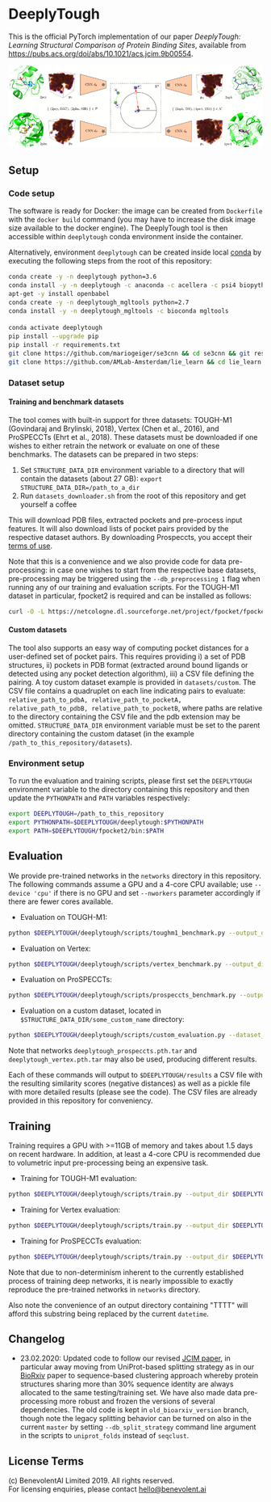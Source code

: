 # DeeplyTough

This is the official PyTorch implementation of our paper *DeeplyTough: Learning Structural Comparison of Protein Binding Sites*, available from <https://pubs.acs.org/doi/abs/10.1021/acs.jcim.9b00554>.

![DeeplyTough overview figure](overview.png?raw=true "DeeplyTough overview figure.")

## Setup

### Code setup

The software is ready for Docker: the image can be created from `Dockerfile` with the `docker build` command (you may have to increase the disk image size available to the docker engine). The DeeplyTough tool is then accessible within `deeplytough` conda environment inside the container.

Alternatively, environment `deeplytough` can be created inside local [conda](https://conda.io/en/latest/miniconda.html) by executing the following steps from the root of this repository: 

```bash
conda create -y -n deeplytough python=3.6
conda install -y -n deeplytough -c anaconda -c acellera -c psi4 biopython=1.72 htmd=1.13.10
apt-get -y install openbabel
conda create -y -n deeplytough_mgltools python=2.7
conda install -y -n deeplytough_mgltools -c bioconda mgltools

conda activate deeplytough
pip install --upgrade pip
pip install -r requirements.txt
git clone https://github.com/mariogeiger/se3cnn && cd se3cnn && git reset --hard 6b976bea4ea17e1bd5655f0f030c6e2bb1637b57 && mv experiments se3cnn; sed -i "s/exclude=\['experiments\*'\]//g" setup.py && python setup.py install && cd .. && rm -rf se3cnn
git clone https://github.com/AMLab-Amsterdam/lie_learn && cd lie_learn && python setup.py install && cd .. && rm -rf lie_learn
```

### Dataset setup

#### Training and benchmark datasets

The tool comes with built-in support for three datasets: TOUGH-M1 (Govindaraj and Brylinski, 2018), Vertex (Chen et al., 2016), and ProSPECCTs (Ehrt et al., 2018). These datasets must be downloaded if one wishes to either retrain the network or evaluate on one of these benchmarks. The datasets can be prepared in two steps:

1. Set `STRUCTURE_DATA_DIR` environment variable to a directory that will contain the datasets (about 27 GB): `export STRUCTURE_DATA_DIR=/path_to_a_dir`
2. Run `datasets_downloader.sh` from the root of this repository and get yourself a coffee

This will download PDB files, extracted pockets and pre-process input features. It will also download lists of pocket pairs provided by the respective dataset authors. By downloading Prospeccts, you accept their [terms of use](http://www.ccb.tu-dortmund.de/ag-koch/prospeccts/license_en.pdf).

Note that this is a convenience and we also provide code for data pre-processing: in case one wishes to start from the respective base datasets, pre-processing may be triggered using the `--db_preprocessing 1` flag when running any of our training and evaluation scripts. For the TOUGH-M1 dataset in particular, fpocket2 is required and can be installed as follows:
```bash
curl -O -L https://netcologne.dl.sourceforge.net/project/fpocket/fpocket2.tar.gz && tar -xvzf fpocket2.tar.gz && rm fpocket2.tar.gz && cd fpocket2 && sed -i 's/\$(LFLAGS) \$\^ -o \$@/\$\^ -o \$@ \$(LFLAGS)/g' makefile && make && mv bin/fpocket bin/fpocket2 && mv bin/dpocket bin/dpocket2 && mv bin/mdpocket bin/mdpocket2 && mv bin/tpocket bin/tpocket2
```

#### Custom datasets

The tool also supports an easy way of computing pocket distances for a user-defined set of pocket pairs. This requires providing i) a set of PDB structures, ii) pockets in PDB format (extracted around bound ligands or detected using any pocket detection algorithm), iii) a CSV file defining the pairing. A toy custom dataset example is provided in `datasets/custom`. The CSV file contains a quadruplet on each line indicating pairs to evaluate: `relative_path_to_pdbA, relative_path_to_pocketA, relative_path_to_pdbB, relative_path_to_pocketB`, where paths are relative to the directory containing the CSV file and the pdb extension may be omitted. `STRUCTURE_DATA_DIR` environment variable must be set to the parent directory containing the custom dataset (in the example `/path_to_this_repository/datasets`).

### Environment setup

To run the evaluation and training scripts, please first set the `DEEPLYTOUGH` environment variable to the directory containing this repository and then update the `PYTHONPATH` and `PATH` variables respectively:
```bash
export DEEPLYTOUGH=/path_to_this_repository
export PYTHONPATH=$DEEPLYTOUGH/deeplytough:$PYTHONPATH
export PATH=$DEEPLYTOUGH/fpocket2/bin:$PATH
```

## Evaluation

We provide pre-trained networks in the `networks` directory in this repository. The following commands assume a GPU and a 4-core CPU available; use `--device 'cpu'` if there is no GPU and set `--nworkers` parameter accordingly if there are fewer cores available.

* Evaluation on TOUGH-M1: 
```bash
python $DEEPLYTOUGH/deeplytough/scripts/toughm1_benchmark.py --output_dir $DEEPLYTOUGH/results --device 'cuda:0' --nworkers 4 --net $DEEPLYTOUGH/networks/deeplytough_toughm1_test.pth.tar
```

* Evaluation on Vertex: 
```bash
python $DEEPLYTOUGH/deeplytough/scripts/vertex_benchmark.py --output_dir $DEEPLYTOUGH/results --device 'cuda:0' --nworkers 4 --net $DEEPLYTOUGH/networks/deeplytough_vertex.pth.tar
```

* Evaluation on ProSPECCTs: 
```bash
python $DEEPLYTOUGH/deeplytough/scripts/prospeccts_benchmark.py --output_dir $DEEPLYTOUGH/results --device 'cuda:0' --nworkers 4 --net $DEEPLYTOUGH/networks/deeplytough_prospeccts.pth.tar
```

* Evaluation on a custom dataset, located in `$STRUCTURE_DATA_DIR/some_custom_name` directory: 
```bash
python $DEEPLYTOUGH/deeplytough/scripts/custom_evaluation.py --dataset_subdir 'some_custom_name' --output_dir $DEEPLYTOUGH/results --device 'cuda:0' --nworkers 4 --net $DEEPLYTOUGH/networks/deeplytough_toughm1_test.pth.tar
```
Note that networks `deeplytough_prospeccts.pth.tar` and `deeplytough_vertex.pth.tar` may also be used, producing different results.

Each of these commands will output to `$DEEPLYTOUGH/results` a CSV file with the resulting similarity scores (negative distances) as well as a pickle file with more detailed results (please see the code). The CSV files are already provided in this repository for conveniency.


## Training

Training requires a GPU with >=11GB of memory and takes about 1.5 days on recent hardware. In addition, at least a 4-core CPU is recommended due to volumetric input pre-processing being an expensive task.

* Training for TOUGH-M1 evaluation: 
```bash
python $DEEPLYTOUGH/deeplytough/scripts/train.py --output_dir $DEEPLYTOUGH/results/TTTT_forTough --device 'cuda:0' --seed 4
```

* Training for Vertex evaluation:
```bash
python $DEEPLYTOUGH/deeplytough/scripts/train.py --output_dir $DEEPLYTOUGH/results/TTTT_forVertex --device 'cuda:0' --db_exclude_vertex 'uniprot' --db_split_strategy 'none'
```

* Training for ProSPECCTs evaluation:
```bash
python $DEEPLYTOUGH/deeplytough/scripts/train.py --output_dir $DEEPLYTOUGH/results/TTTT_forProspeccts --device 'cuda:0' --db_exclude_prospeccts 'uniprot' --db_split_strategy 'none' --model_config 'se_4_4_4_4_7_3_2_batch_1,se_8_8_8_8_3_1_1_batch_1,se_16_16_16_16_3_1_2_batch_1,se_32_32_32_32_3_0_1_batch_1,se_256_0_0_0_3_0_2_batch_1,r,b,c_128_1'
```

Note that due to non-determinism inherent to the currently established process of training deep networks, it is nearly impossible to exactly reproduce the pre-trained networks in `networks` directory.

Also note the convenience of an output directory containing "TTTT" will afford this substring being replaced by the current `datetime`.

## Changelog

- 23.02.2020: Updated code to follow our revised [JCIM paper](https://pubs.acs.org/doi/abs/10.1021/acs.jcim.9b00554), in particular away moving from UniProt-based splitting strategy as in our [BioRxiv](https://www.biorxiv.org/content/10.1101/600304v1) paper to sequence-based clustering approach whereby protein structures sharing more than 30% sequence identity are always allocated to the same testing/training set. We have also made data pre-processing more robust and frozen the versions of several dependencies. The old code is kept in `old_bioarxiv_version` branch, though note the legacy splitting behavior can be turned on also in the current `master` by setting `--db_split_strategy` command line argument in the scripts to `uniprot_folds` instead of `seqclust`.

## License Terms

(c) BenevolentAI Limited 2019. All rights reserved.<br>
For licensing enquiries, please contact hello@benevolent.ai
